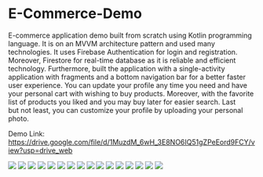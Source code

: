 # E-Commerce-Demo
E-commerce application demo built from scratch using Kotlin programming language. It is on an MVVM architecture pattern and used many technologies. It uses Firebase Authentication for login and registration. Moreover, Firestore for real-time database as it is reliable and efficient technology. Furthermore, built the application with a single-activity application with fragments and a bottom navigation bar for a better faster user experience. You can update your profile any time you need and have your personal cart with wishing to buy products. Moreover, with the favorite list of products you liked and you may buy later for easier search. Last but not least, you can customize your profile by uploading your personal photo.

Demo Link:
    https://drive.google.com/file/d/1MuzdM_6wH_3E8NO6IQ51gZPeEord9FCY/view?usp=drive_web
    
![](https://github.com/Kerelous-Mouris/E-Commerce-Demo/blob/main/screens/Screen1.png)
![](https://github.com/Kerelous-Mouris/E-Commerce-Demo/blob/main/screens/Screen2.png)
![](https://github.com/Kerelous-Mouris/E-Commerce-Demo/blob/main/screens/Screen3.png)
![](https://github.com/Kerelous-Mouris/E-Commerce-Demo/blob/main/screens/Screen4.png)
![](https://github.com/Kerelous-Mouris/E-Commerce-Demo/blob/main/screens/Screen5.png)
![](https://github.com/Kerelous-Mouris/E-Commerce-Demo/blob/main/screens/Screen6.png)
![](https://github.com/Kerelous-Mouris/E-Commerce-Demo/blob/main/screens/Screen7.png)
![](https://github.com/Kerelous-Mouris/E-Commerce-Demo/blob/main/screens/Screen8.png)
![](https://github.com/Kerelous-Mouris/E-Commerce-Demo/blob/main/screens/Screen9.png)
![](https://github.com/Kerelous-Mouris/E-Commerce-Demo/blob/main/screens/Screen10.png)
![](https://github.com/Kerelous-Mouris/E-Commerce-Demo/blob/main/screens/Screen11.png)
![](https://github.com/Kerelous-Mouris/E-Commerce-Demo/blob/main/screens/Screen12.png)
![](https://github.com/Kerelous-Mouris/E-Commerce-Demo/blob/main/screens/Screen13.png)
![](https://github.com/Kerelous-Mouris/E-Commerce-Demo/blob/main/screens/Screen14.png)
![](https://github.com/Kerelous-Mouris/E-Commerce-Demo/blob/main/screens/Screen15.png)
![](https://github.com/Kerelous-Mouris/E-Commerce-Demo/blob/main/screens/Screen16.png)


